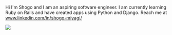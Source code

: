 Hi I'm Shogo and I am an aspiring software engineer.
I am currently learning Ruby on Rails and have created apps using Python and Django. 
Reach me at www.linkedin.com/in/shogo-miyagi/

![](https://komarev.com/ghpvc/?username=your-github-username)

